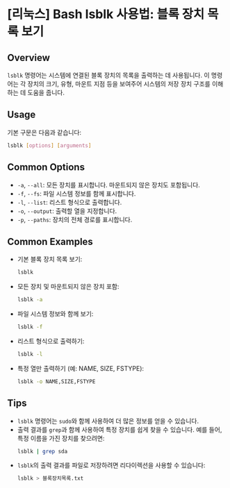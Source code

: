 # [리눅스] Bash lsblk 사용법: 블록 장치 목록 보기

## Overview
`lsblk` 명령어는 시스템에 연결된 블록 장치의 목록을 출력하는 데 사용됩니다. 이 명령어는 각 장치의 크기, 유형, 마운트 지점 등을 보여주어 시스템의 저장 장치 구조를 이해하는 데 도움을 줍니다.

## Usage
기본 구문은 다음과 같습니다:
```bash
lsblk [options] [arguments]
```

## Common Options
- `-a`, `--all`: 모든 장치를 표시합니다. 마운트되지 않은 장치도 포함됩니다.
- `-f`, `--fs`: 파일 시스템 정보를 함께 표시합니다.
- `-l`, `--list`: 리스트 형식으로 출력합니다.
- `-o`, `--output`: 출력할 열을 지정합니다.
- `-p`, `--paths`: 장치의 전체 경로를 표시합니다.

## Common Examples
- 기본 블록 장치 목록 보기:
    ```bash
    lsblk
    ```

- 모든 장치 및 마운트되지 않은 장치 포함:
    ```bash
    lsblk -a
    ```

- 파일 시스템 정보와 함께 보기:
    ```bash
    lsblk -f
    ```

- 리스트 형식으로 출력하기:
    ```bash
    lsblk -l
    ```

- 특정 열만 출력하기 (예: NAME, SIZE, FSTYPE):
    ```bash
    lsblk -o NAME,SIZE,FSTYPE
    ```

## Tips
- `lsblk` 명령어는 `sudo`와 함께 사용하여 더 많은 정보를 얻을 수 있습니다.
- 출력 결과를 `grep`과 함께 사용하여 특정 장치를 쉽게 찾을 수 있습니다. 예를 들어, 특정 이름을 가진 장치를 찾으려면:
    ```bash
    lsblk | grep sda
    ```
- `lsblk`의 출력 결과를 파일로 저장하려면 리다이렉션을 사용할 수 있습니다:
    ```bash
    lsblk > 블록장치목록.txt
    ```